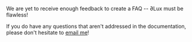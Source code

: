 We are yet to receive enough feedback to create a FAQ -- ∂Lux must be flawless!

If you do have any questions that aren't addressed in the documentation, please don't hesitate to [email me](mailto:louis.desdoigts@sydney.edu.au)!